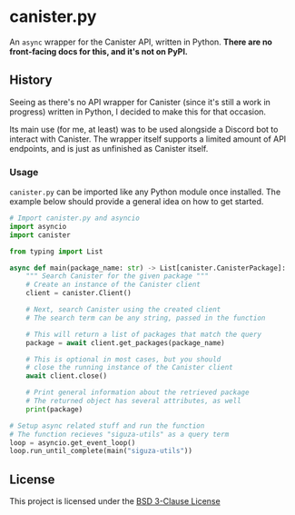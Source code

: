 # canister.py

An `async` wrapper for the Canister API, written in Python. **There
are no front-facing docs for this, and it's not on PyPI.**

## History

Seeing as there's no API wrapper for Canister (since it's still a work
in progress) written in Python, I decided to make this for that
occasion.

Its main use (for me, at least) was to be used alongside a Discord bot
to interact with Canister. The wrapper itself supports a limited amount
of API endpoints, and is just as unfinished as Canister itself.

### Usage

`canister.py` can be imported like any Python module once installed. The
example below should provide a general idea on how to get started.

```py
# Import canister.py and asyncio
import asyncio
import canister

from typing import List

async def main(package_name: str) -> List[canister.CanisterPackage]:
    """ Search Canister for the given package """
    # Create an instance of the Canister client
    client = canister.Client()

    # Next, search Canister using the created client
    # The search term can be any string, passed in the function

    # This will return a list of packages that match the query
    package = await client.get_packages(package_name)

    # This is optional in most cases, but you should
    # close the running instance of the Canister client
    await client.close()

    # Print general information about the retrieved package
    # The returned object has several attributes, as well
    print(package)

# Setup async related stuff and run the function
# The function recieves "siguza-utils" as a query term
loop = asyncio.get_event_loop()
loop.run_until_complete(main("siguza-utils"))
```

## License

This project is licensed under the [BSD 3-Clause License](LICENSE)
